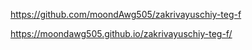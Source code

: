 https://github.com/moondAwg505/zakrivayuschiy-teg-f

https://moondawg505.github.io/zakrivayuschiy-teg-f/
